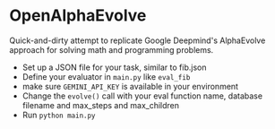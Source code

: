 # OpenAlphaEvolve

Quick-and-dirty attempt to replicate Google Deepmind's AlphaEvolve approach for solving math and programming problems.

- Set up a JSON file for your task, similar to fib.json
- Define your evaluator in `main.py` like `eval_fib`
- make sure `GEMINI_API_KEY` is available in your environment
- Change the `evolve()` call with your eval function name, database filename and max_steps and max_children
- Run `python main.py`